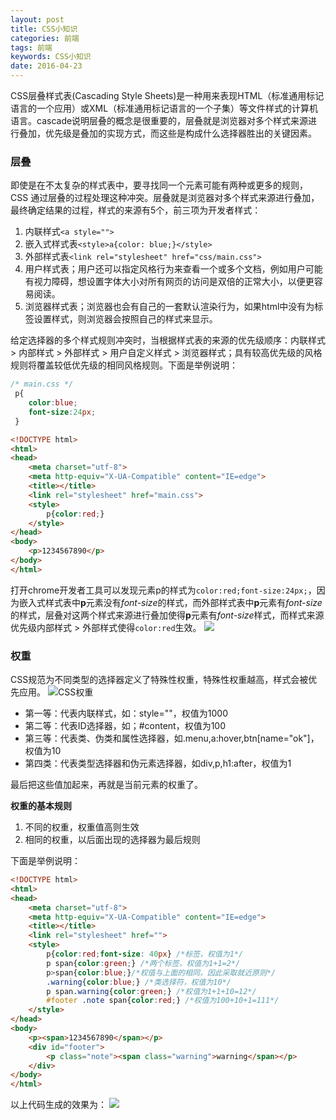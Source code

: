 ```yaml
---
layout: post
title: CSS小知识
categories: 前端
tags: 前端
keywords: CSS小知识
date: 2016-04-23 
---
```

CSS层叠样式表(Cascading Style Sheets)是一种用来表现HTML（标准通用标记语言的一个应用）或XML（标准通用标记语言的一个子集）等文件样式的计算机语言。cascade说明层叠的概念是很重要的，层叠就是浏览器对多个样式来源进行叠加，优先级是叠加的实现方式，而这些是构成什么选择器胜出的关键因素。


### 层叠
即使是在不太复杂的样式表中，要寻找同一个元素可能有两种或更多的规则，CSS 通过层叠的过程处理这种冲突。层叠就是浏览器对多个样式来源进行叠加，最终确定结果的过程，样式的来源有5个，前三项为开发者样式：

1. 内联样式`<a style="">`
2. 嵌入式样式表`<style>a{color: blue;}</style>`
3. 外部样式表`<link rel="stylesheet" href="css/main.css">`
4. 用户样式表；用户还可以指定风格行为来查看一个或多个文档，例如用户可能有视力障碍，想设置字体大小对所有网页的访问是双倍的正常大小，以便更容易阅读。
5. 浏览器样式表；浏览器也会有自己的一套默认渲染行为，如果html中没有为标签设置样式，则浏览器会按照自己的样式来显示。

给定选择器的多个样式规则冲突时，当根据样式表的来源的优先级顺序：内联样式 > 内部样式 > 外部样式 > 用户自定义样式 > 浏览器样式；具有较高优先级的风格规则将覆盖较低优先级的相同风格规则。下面是举例说明：

```css
/* main.css */
 p{
    color:blue;
    font-size:24px;
 }
```

```html
<!DOCTYPE html>
<html>
<head>
    <meta charset="utf-8">
    <meta http-equiv="X-UA-Compatible" content="IE=edge">
    <title></title>
    <link rel="stylesheet" href="main.css">
    <style>
        p{color:red;} 
    </style>
</head>
<body>
    <p>1234567890</p>   
</body>
</html>
```
打开chrome开发者工具可以发现元素p的样式为`color:red;font-size:24px;`，因为嵌入式样式表中**p**元素没有*font-size*的样式，而外部样式表中**p**元素有*font-size*的样式，层叠对这两个样式来源进行叠加使得**p**元素有*font-size*样式，而样式来源优先级内部样式 > 外部样式使得`color:red`生效。
![][cascade-demo]

### 权重
CSS规范为不同类型的选择器定义了特殊性权重，特殊性权重越高，样式会被优先应用。
![CSS权重][weight]

* 第一等：代表内联样式，如：style=""，权值为1000
* 第二等：代表ID选择器，如；#content，权值为100
* 第三等：代表类、伪类和属性选择器，如.menu,a:hover,btn[name="ok"]，权值为10
* 第四类：代表类型选择器和伪元素选择器，如div,p,h1:after，权值为1

最后把这些值加起来，再就是当前元素的权重了。

**权重的基本规则**
1. 不同的权重，权重值高则生效
2. 相同的权重，以后面出现的选择器为最后规则

下面是举例说明：
```html
<!DOCTYPE html>
<html>
<head>
    <meta charset="utf-8">
    <meta http-equiv="X-UA-Compatible" content="IE=edge">
    <title></title>
    <link rel="stylesheet" href="">
    <style>
        p{color:red;font-size: 40px} /*标签，权值为1*/        
        p span{color:green;} /*两个标签，权值为1+1=2*/      
        p>span{color:blue;}/*权值与上面的相同，因此采取就近原则*/
        .warning{color:blue;} /*类选择符，权值为10*/
        p span.warning{color:green;} /*权值为1+1+10=12*/
        #footer .note span{color:red;} /*权值为100+10+1=111*/
    </style>
</head>
<body>
    <p><span>1234567890</span></p>
    <div id="footer">
        <p class="note"><span class="warning">warning</span></p>
    </div>
</body>
</html> 
```
以上代码生成的效果为：
![][demo]

[weight]:{{site.baseurl}}/assets/img/CSS/casede/css-weight.jpg  
[demo]:{{site.baseurl}}/assets/img/CSS/casede/weight-demo.jpg  
[cascade-demo]:{{site.baseurl}}/assets/img/CSS/casede/cascade-demo.jpg  